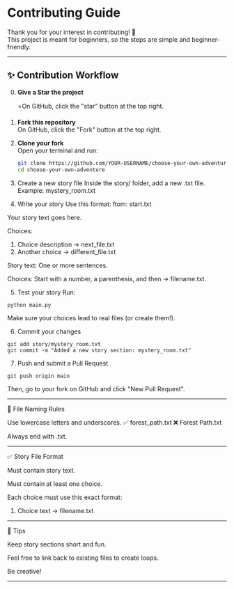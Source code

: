 

# Contributing Guide

Thank you for your interest in contributing! 🎉  
This project is meant for beginners, so the steps are simple and beginner-friendly.

---

## ✨ Contribution Workflow
0. **Give a Star the project**

   ⭐️On GitHub, click the "star" button at the top right. 
2. **Fork this repository**  
   On GitHub, click the "Fork" button at the top right.

3. **Clone your fork**  
   Open your terminal and run:
   ```bash
   git clone https://github.com/YOUR-USERNAME/choose-your-own-adventure.git
   cd choose-your-own-adventure
   ```

4. Create a new story file
Inside the story/ folder, add a new .txt file.
Example: mystery_room.txt


5. Write your story
Use this format:
ftom: start.txt

Your story text goes here.

Choices:
1) Choice description -> next_file.txt
2) Another choice -> different_file.txt

Story text: One or more sentences.

Choices: Start with a number, a parenthesis, and then -> filename.txt.



5. Test your story
Run:
```
python main.py
```
Make sure your choices lead to real files (or create them!).


6. Commit your changes
```
git add story/mystery_room.txt
git commit -m "Added a new story section: mystery_room.txt"
```

7. Push and submit a Pull Request
```
git push origin main
```
Then, go to your fork on GitHub and click "New Pull Request".




---

📂 File Naming Rules

Use lowercase letters and underscores.
✅ forest_path.txt
❌ Forest Path.txt

Always end with .txt.



---

✅ Story File Format

Must contain story text.

Must contain at least one choice.

Each choice must use this exact format:

1) Choice text -> filename.txt



---

🎉 Tips

Keep story sections short and fun.

Feel free to link back to existing files to create loops.

Be creative!


---
